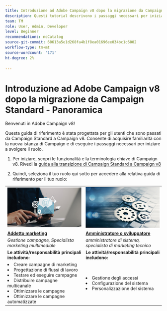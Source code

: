 ```yaml
---
title: Introduzione ad Adobe Campaign v8 dopo la migrazione da Campaign Standard - Panoramica
description: Questi tutorial descrivono i passaggi necessari per iniziare a utilizzare la nuova applicazione Campaign v8.
team: TM
role: User, Admin, Developer
level: Beginner
recommendations: noCatalog
source-git-commit: 60613a5e1d268fa4b1f8ea01696ee034bc1c6002
workflow-type: tm+mt
source-wordcount: '171'
ht-degree: 2%

---
```



# Introduzione ad Adobe Campaign v8 dopo la migrazione da Campaign Standard - Panoramica

Benvenuti in Adobe Campaign v8!

Questa guida di riferimento è stata progettata per gli utenti che sono passati da Campaign Standard a Campaign v8. Consente di acquisire familiarità con la nuova istanza di Campaign e di eseguire i passaggi necessari per iniziare a svolgere il ruolo.

1. Per iniziare, scopri le funzionalità e la terminologia chiave di Campaign v8. Rivedi la [guida alla transizione di Campaign Standard a Campaign v8](https://experienceleague.adobe.com/it/docs/campaign-web/v8/start/acs-migration)

2. Quindi, seleziona il tuo ruolo qui sotto per accedere alla relativa guida di riferimento per il tuo ruolo:

<table>
<tr>
  <td>
    <a href="get-started-for-marketers.md">
      <img alt="Gestione campagne"src="./_assets/digital_marketing.jpeg"/>
    </a>
    <div>
  </td>
  <td>
  <a href="get-started-for-administrators-developers.md">
    <img alt="Amministratore o sviluppatore" src="./_assets/admin.jpeg"/>
    </a>
    <div>
  </td>
  </tr>
  <tr>
    <td>
    <a href="get-started-for-marketers.md">
    <strong>Addetto marketing</strong>
    </a>
    </td>
    <td>
      <a href="get-started-for-administrators-developers.md">
      <strong>Amministratore o sviluppatore</strong>
      </a>
    </td>
  </tr>
    <td>
    <em>Gestione campagne, Specialista marketing multimediale</em>
    </td>
    <td>
      <em> amministratore di sistema, specialista di marketing tecnico</em>
    </td>
  <tr>
    <td>
    <b>Le attività/responsabilità principali includono:</b>
    </td>
      <td>
    <b>Le attività/responsabilità principali includono:</b>
    </td>
  </tr>
  <tr>
    <td>
      <li>Creare campagne di marketing
      <li>Progettazione di flussi di lavoro
      <li>Testare ed eseguire campagne
      <li>Distribuire campagne multicanale
      <li>Ottimizzare le campagne
      <li>Ottimizzare le campagne automatizzate
    </td>
    <td>
        <li>Gestione degli accessi
        <li>Configurazione del sistema
        <li> Personalizzazione del sistema
    </td>
</tr>
</table>
</div>
